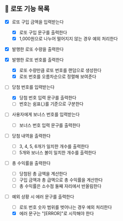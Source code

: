 ## 🎰 로또 기능 목록

- [x] 로또 구입 금액을 입력받는다

  - [x] 로또 구입 문구를 출력한다
  - [x] 1,000원으로 나누어 떨어지지 않는 경우 예외 처리한다

- [x] 발행한 로또 수량을 출력한다

- [x] 발행한 로또 번호를 출력한다

  - [x] 로또 수량만큼 로또 번호를 랜덤으로 생성한다
  - [x] 로또 번호를 오름차순으로 정렬해 보여준다

- [ ] 당첨 번호를 입력받는다

  - [x] 당첨 번호 입력 문구를 출력한다
  - [ ] 번호는 쉼표(,)를 기준으로 구분한다

- [ ] 사용자에게 보너스 번호를 입력받는다

  - [ ] 보너스 번호 입력 문구를 출력한다

- [ ] 당첨 내역을 출력한다

  - [ ] 3, 4, 5, 6개가 일치한 개수를 출력한다
  - [ ] 5개와 보너스 볼이 일치한 개수를 출력한다

- [ ] 총 수익률을 출력한다

  - [ ] 당첨된 총 금액을 계산한다
  - [ ] 구입 금액과 총 급액으로 총 수익률을 계산한다
  - [ ] 총 수익률은 소수점 둘째 자리에서 반올림한다

- [ ] 예외 상황 시 에러 문구를 출력한다

  - [ ] 로또 번호 숫자 범위를 벗어나는 경우 예외 처리한다
  - [x] 에러 문구는 "[ERROR]"로 시작해야 한다
